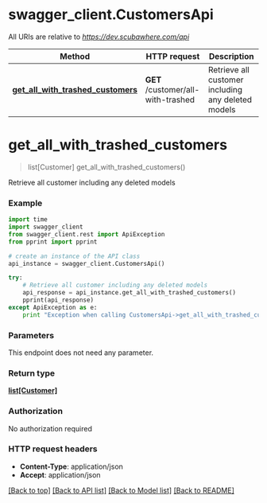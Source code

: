 # swagger_client.CustomersApi

All URIs are relative to *https://dev.scubawhere.com/api*

Method | HTTP request | Description
------------- | ------------- | -------------
[**get_all_with_trashed_customers**](CustomersApi.md#get_all_with_trashed_customers) | **GET** /customer/all-with-trashed | Retrieve all customer including any deleted models


# **get_all_with_trashed_customers**
> list[Customer] get_all_with_trashed_customers()

Retrieve all customer including any deleted models

### Example 
```python
import time
import swagger_client
from swagger_client.rest import ApiException
from pprint import pprint

# create an instance of the API class
api_instance = swagger_client.CustomersApi()

try: 
    # Retrieve all customer including any deleted models
    api_response = api_instance.get_all_with_trashed_customers()
    pprint(api_response)
except ApiException as e:
    print "Exception when calling CustomersApi->get_all_with_trashed_customers: %s\n" % e
```

### Parameters
This endpoint does not need any parameter.

### Return type

[**list[Customer]**](Customer.md)

### Authorization

No authorization required

### HTTP request headers

 - **Content-Type**: application/json
 - **Accept**: application/json

[[Back to top]](#) [[Back to API list]](../README.md#documentation-for-api-endpoints) [[Back to Model list]](../README.md#documentation-for-models) [[Back to README]](../README.md)

